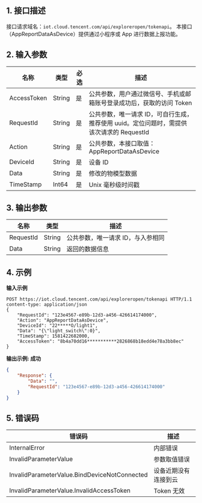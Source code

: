 ## 1. 接口描述
接口请求域名：`iot.cloud.tencent.com/api/exploreropen/tokenapi`。
本接口（AppReportDataAsDevice）提供通过小程序或 App 进行数据上报功能。

## 2. 输入参数
|名称|类型|必选|描述|
|---|---|---|---|
|AccessToken|String|是|公共参数，用户通过微信号、手机或邮箱账号登录成功后，获取的访问 Token|
|RequestId|String|是|公共参数，唯一请求 ID，可自行生成，推荐使用 uuid。定位问题时，需提供该次请求的 RequestId|
|Action|String|是|公共参数，本接口取值：AppReportDataAsDevice|
|DeviceId|String|是|设备 ID|
|Data|String|是|修改的物模型数据|
|TimeStamp|Int64|是|Unix 毫秒级时间戳|

## 3. 输出参数
|名称|类型|描述|
|---|---|---|
|RequestId|String|公共参数，唯一请求 ID，与入参相同|
|Data|String|返回的数据信息|

## 4. 示例
**输入示例**
```HTTP
POST https://iot.cloud.tencent.com/api/exploreropen/tokenapi HTTP/1.1
content-type: application/json
{
	"RequestId": "123e4567-e89b-12d3-a456-426614174000",
	"Action": "AppReportDataAsDevice",
	"DeviceId": "22*****O/light1",
	"Data": "{\"light_switch\":0}",
	"TimeStamp": 1581422682000,
	"AccessToken": "8b4a70dd16***********2826868b18edd4e78a3bb8ec"
}
```
**输出示例:  成功**
```json
{
	"Response": {
		"Data": "",
		"RequestId": "123e4567-e89b-12d3-a456-426614174000"
	}
}
```


## 5. 错误码
|错误码|描述|
|---|---|
|InternalError|内部错误|
|InvalidParameterValue|参数取值错误|
|InvalidParameterValue.BindDeviceNotConnected|设备近期没有连接到云|
|InvalidParameterValue.InvalidAccessToken|Token 无效|
